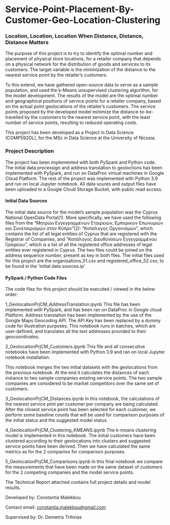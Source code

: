 # Service-Point-Placement-By-Customer-Geo-Location-Clustering
### Location, Location, Location When Distance, Distance, Distance Matters 

The purpose of this project is to try to identify the optimal number and placement of physical store locations, for a retailer company that depends on a physical network for the distribution of goods and services to its customers. The target variable is the minimization of the distance to the nearest service point by the retailer’s customers. 

To this extend, we have gathered open-source data to serve as a sample population, and used the k-Means unsupervised clustering algorithm, for the model development. The results of the model are the optimal number and geographical positions of service points for a retailer company, based on the actual point geolocations of the retailer’s customers. The service points proposed by the developed model minimize the distance-to-be-travelled by the customers to the nearest service point, with the least number of service points, resulting to reduced operating costs. 

This project has been developed as a Project in Data Science (COMP592DL), for the MSc in Data Science at the University of Nicosia.

### Project Description

The project has been implemented with both PySpark and Python code. The initial data processign and address translation to geoloctions has been implemented with PySpark, and run on DataProc virtual machines in Google Cloud Platform. The rest of the project was implemented with Python 3.9 and run on local Jupyter notebook. All data soures and output files have been uploaded to a Google Cloud Storage Bucket, with public read access.

#### Initial Data Sources

The initial data source for the model’s sample population was the Cyprus National OpenData Portal(1). More specifically, we have used the following files from the “Μητρώο Εγγεγραμμένων Εταιρειών, Εμπορικών Επωνυμιών και Συνεταιρισμών στην Κύπρο”(2): “Κατάλογος Οργανισμών”, which contains the list of all legal entities of Cyprus that are registered with the Registrar of Companies, and “Κατάλογος Διευθύνσεων Εγγεγραμμένου Γραφείου”, which is a list of all the registered office addresses of legal entities ever registered in Cyprus. The two files could be joined on the address sequence number, present as key in both files. The initial files used for this project are the organisations_51.csv and registered_office_52.csv, to be found in the 'initial data sources.ip'

#### PySpark / Python Code Files

The code files for this project should be executed / viewed in the below order:

1_GeolocationPrjCM_AddressTranslation.ipynb
This file has been implemented with PySpark, and has been ran on DataProc in Google cloud Platform. Address translation has been implemented by the use of the Google Maps Geocoding API. The API Key has been replaced by a dummy code for illustration purposes.
This notebook runs in batches, which are user-defined, and translates all the text addresses provided to their geocoordinates.

2_GeolocationPrjCM_Customers.ipynb
This file and all consecutive notebooks have been implemented with Python 3.9 and ran on local Jupyter notebook installation. 

This notebook merges the two initial datasets with the geolocations from the previous notebook. At the end it calculates the distances of each instance to two sample companies existing service points. The two sample companies are considered to be market competitors over the same set of customers.

3_GeolocationPrjCM_Distances.ipynb
In this notebook, the calculations of the nearest service piint per customer per company are being calculated. After the closest service point has been selected for each customer, we perform some baseline counts that will be used for comparison purposes of the initial status and the suggested model status. 

4_GeolocationPrjCM_Clustering_KMEANS.ipynb
The k-means clustering model is implemented in this notebook. The initial customers have been clustered according to their geolocations into clusters and suggested service points have been derived. Then we have calculated the same metrics as for the 2 companies for comparison purposes. 

5_GeolocationPrjCM_Comparisons.ipynb
In this final notebook we compare the measurements that have been made on the same dataset of customers for the 2 competing companies and the model service points. 

The Technical Report attached contains full project details and model results.

Developed by: Constantia Malekkou

Contact email: constantia.malekkou@gmail.com

Supervised by: Dr. Demetris Trihinas
